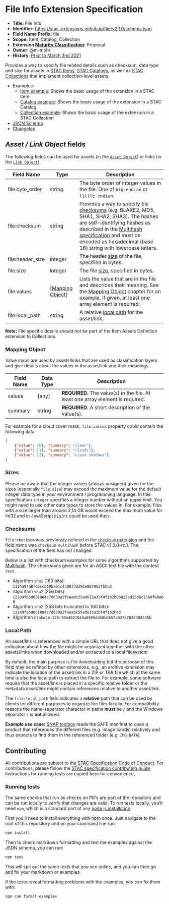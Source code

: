 # File Info Extension Specification

- **Title:** File Info
- **Identifier:** <https://stac-extensions.github.io/file/v2.1.0/schema.json>
- **Field Name Prefix:** file
- **Scope:** Item, Catalog, Collection
- **Extension [Maturity Classification](https://github.com/radiantearth/stac-spec/tree/master/extensions/README.md#extension-maturity):** Proposal
- **Owner**: @m-mohr
- **History**: [Prior to March 2nd 2021](https://github.com/radiantearth/stac-spec/commits/4a841605ad83a16f45fcb88ed90117d6c77a7f04/extensions/file)

Provides a way to specify file related details such as checksum, data type and size for assets in
[STAC Items](https://github.com/radiantearth/stac-spec/blob/master/item-spec/item-spec.md),
[STAC Catalogs](https://github.com/radiantearth/stac-spec/blob/master/catalog-spec/catalog-spec.md), as well as
[STAC Collections](https://github.com/radiantearth/stac-spec/blob/master/collection-spec/collection-spec.md) that implement collection-level assets.

- Examples:
  - [Item example](examples/item.json): Shows the basic usage of the extension in a STAC Item
  - [Catalog example](examples/catalog.json): Shows the basic usage of the extension in a STAC Catalog
  - [Collection example](examples/collection.json): Shows the basic usage of the extension in a STAC Collection
- [JSON Schema](json-schema/schema.json)
- [Changelog](./CHANGELOG.md)

## *Asset / Link Object* fields

The following fields can be used for assets (in the
[`Asset Object`](https://github.com/radiantearth/stac-spec/blob/master/item-spec/item-spec.md#asset-object)) or links (in the
[`Link Object`](https://github.com/radiantearth/stac-spec/blob/master/item-spec/item-spec.md#link-object)).

| Field Name           | Type                                    | Description                                                  |
| -------------------- | --------------------------------------- | ------------------------------------------------------------ |
| file:byte_order      | string                                  | The byte order of integer values in the file. One of `big-endian` or `little-endian`. |
| file:checksum        | string                                  | Provides a way to specify file [checksums](#checksums) (e.g. BLAKE2, MD5, SHA1, SHA2, SHA3). The hashes are self-identifying hashes as described in the [Multihash specification](https://github.com/multiformats/multihash) and must be encoded as hexadecimal (base 16) string with lowercase letters. |
| file:header_size     | integer                                 | The header [size](#sizes) of the file, specified in bytes.   |
| file:size            | integer                                 | The file [size](#sizes), specified in bytes.                 |
| file:values          | \[[Mapping Object](#mapping-object)\]   | Lists the value that are in the file and describes their meaning. See the [Mapping Object](#mapping-object) chapter for an example. If given, at least one array element is required. |
| file:local_path      | string                                  | A relative [local path](#local-path) for the asset/link. |

**Note:** File specific details should not be part of the Item Assets Definition extension to Collections.

### Mapping Object

Value maps are used by assets/links that are used as classification layers and give details about the values in the asset/link and their meanings.

| Field Name | Data Type | Description                                                  |
| ---------- | --------- | ------------------------------------------------------------ |
| values     | \[any]    | **REQUIRED.** The value(s) in the file. At least one array element is required. |
| summary    | string    | **REQUIRED.** A short description of the value(s).           |

 For example for a cloud cover mask, `file:values` property could contain the following data:

```json
[
	{"value": [0], "summary": "clear"},
	{"value": [1], "summary": "clouds"},
	{"value": [2], "summary": "cloud shadows"}
]
```

### Sizes

Please be aware that the integer values (always
unsigned) given for the sizes (especially `file:size`)
may exceed the maximum value for the default integer
data type in your environment / programming language.
In this specification `integer` specifies
a integer number without an upper limit. You might
need to use other data types to store the values in.
For example, files with a size larger than around 2,14
GB would exceed the maximum value for int32 and in
JavaScript `BigInt` could be used then.

### Checksums

`file:checksum` was previously defined in the
[`checksum` extension](https://github.com/radiantearth/stac-spec/tree/v1.0.0-beta.2/extensions/checksum/README.md)
and the field name was `checksum:multihash` before
STAC v1.0.0-rc.1. The specification of the field has
not changed.

Below is a list with checksum examples for some algorithms supported by
[Multihash](https://github.com/multiformats/multihash).
The checksums given are for an ASCII text file with the content `test`.

- Algorithm `sha1` (160 bits): `1114a94a8fe5ccb19ba61c4c0873d391e987982fbbd3`
- Algorithm `sha2` (256 bits): `12209f86d081884c7d659a2feaa0c55ad015a3bf4f1b2b0b822cd15d6c15b0f00a08`
- Algorithm `sha2` (256 bits truncated to 160 bits): `12149f86d081884c7d659a2feaa0c55ad015a3bf4f1b2b0b`
- Algorithm `blake2b-128`: `90e4021044a8995dd50b6657a037a7839304535b`

### Local Path

An asset/link is referenced with a simple URL that does not give
a good indication about how the file might be organized together
with the other assets/links when downloaded and/or extracted to a
local filesystem.

By default, the main purpose is file downloading but the purpose
of this field may be refined by other extensions, e.g., an archive
extension may indicate the location of the asset/link in a ZIP or TAR
file which at the same time is also the local path to extract the
file to.
For example, some software require that the asset/link is placed in
a specific relative folder or the metadata asset/link might contain
references relative to another asset/link.

The `file:local_path` field indicates a **relative** path that
can be used by clients for different purposes to organize the
files locally. For compatibility reasons the name-separator
character in paths **must** be `/` and the Windows separator `\`
is **not** allowed.

**Example use case:**
[SNAP toolbox](https://step.esa.int/main/) reads the SAFE manifest
to open a product that references the different files (e.g. image bands)
relatively and thus expects to find them in the referenced folder (e.g. `IMG_DATA`).

## Contributing

All contributions are subject to the
[STAC Specification Code of Conduct](https://github.com/radiantearth/stac-spec/blob/master/CODE_OF_CONDUCT.md).
For contributions, please follow the
[STAC specification contributing guide](https://github.com/radiantearth/stac-spec/blob/master/CONTRIBUTING.md) Instructions
for running tests are copied here for convenience.

### Running tests

The same checks that run as checks on PR's are part of the repository and can be run locally to verify that changes are valid.
To run tests locally, you'll need `npm`, which is a standard part of any [node.js installation](https://nodejs.org/en/download/).

First you'll need to install everything with npm once. Just navigate to the root of this repository and on
your command line run:
```bash
npm install
```

Then to check markdown formatting and test the examples against the JSON schema, you can run:
```bash
npm test
```

This will spit out the same texts that you see online, and you can then go and fix your markdown or examples.

If the tests reveal formatting problems with the examples, you can fix them with:
```bash
npm run format-examples
```
